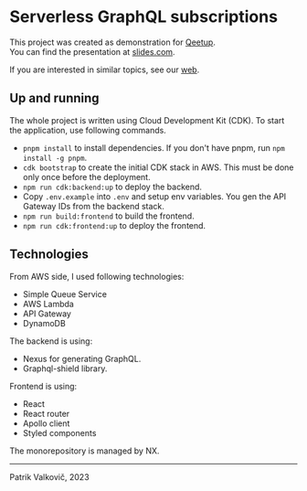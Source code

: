 # Serverless GraphQL subscriptions

This project was created as demonstration for [Qeetup]().  
You can find the presentation at [slides.com]().

If you are interested in similar topics, see our [web]().

## Up and running

The whole project is written using Cloud Development Kit (CDK). To start the application, use following commands.
- `pnpm install` to install dependencies. If you don't have pnpm, run `npm install -g pnpm`.
- `cdk bootstrap` to create the initial CDK stack in AWS. This must be done only once before the deployment.
- `npm run cdk:backend:up` to deploy the backend.
- Copy `.env.example` into `.env` and setup env variables. You gen the API Gateway IDs from the backend stack.
- `npm run build:frontend` to build the frontend.
- `npm run cdk:frontend:up` to deploy the frontend.

## Technologies

From AWS side, I used following technologies:
- Simple Queue Service
- AWS Lambda
- API Gateway
- DynamoDB

The backend is using:
- Nexus for generating GraphQL.
- Graphql-shield library.

Frontend is using:
- React
- React router
- Apollo client
- Styled components

The monorepository is managed by NX.

------

Patrik Valkovič, 2023